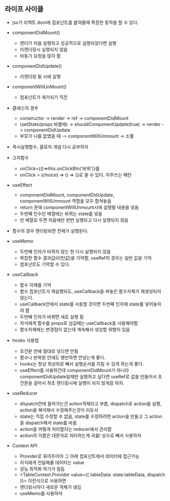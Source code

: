 ## 라이프 사이클

- jsx가 리액트 dom에 컴포넌트를 붙여줄때 특정한 동작을 할 수 있다.
- componentDidMount()
  - 렌더가 처음 실행되고 성공적으로 실행되었다면 실행
  - 리렌더링시 실행되지 않음
  - 비동기 요청을 많이 함
- componentDidUpdate()
  - 리렌더링 될 시에 실행
- componentWillUnMount()

  - 컴포넌트가 제거되기 직전

- 클래스의 경우

  - constructor -> render -> ref -> componentDidMount
  - (setState/props 바뀔때) -> shouldComponentUpdate(true) -> render -> componentDidUpdate
  - 부모가 나를 없앴을 때 -> componentWillUnmount -> 소멸

- 즉시실행함수, 클로저 개념 다시 공부하자

- 고차함수

  - onClick={()=>this.onClickBtn('바위')}를
  - onClick = (choice) => () => {}로 쓸 수 있다. 자주쓰는 패턴

- useEffect

  - componentDidMount, componentDidUpdate, componentWillUnmount 역할을 모두 합쳐놓음
  - return 문에 componentWillUnmount시에 실행될 내용을 넣음
  - 두번째 인수인 배열에는 바뀌는 state를 넣음
  - 빈 배열로 두면 처음에만 한번 실행되고 다시 실행되지 않음

- 함수의 경우 렌더링되면 전체가 실행된다.

- useMemo

  - 두번째 인자가 바뀌지 않는 한 다시 실행되지 않음
  - 복잡한 함수 결과값(리턴값)을 기억함, useRef의 경우는 일반 값을 기억
  - 컴포넌트도 기억할 수 있다.

- useCallback

  - 함수 자체를 기억
  - 함수 컴포넌트가 재실행되도, useCallback을 써놓은 함수자체가 재생성되지 않는다.
  - useCallback안에서 state를 사용할 것이면 두번째 인자에 state를 넣어놓아야 함
  - 두번째 인자가 바뀌면 새로 실행 됨
  - 자식에게 함수를 props로 넘길때는 useCallback을 사용해야함
  - 함수자체에는 변경점이 없는데 계속해서 생성할 위험이 있음

- hooks 사용법

  - 조건문 안에 절대로 넣으면 안됨
  - 함수나 반복문 안에도 웬만하면 안넣는게 좋다.
  - hooks는 항상 최상위로 빼서 실행순서를 지킬 수 있게 하는게 좋다.
  - useEffect를 사용하건데 componentDidMount가 아니라 componentDidUpdate일때만 실행하고 싶다면 useRef로 값을 만들어서 조건문을 걸어서 최초 렌더링시에 실행이 되지 않게끔 하자.

- useReducer

  - dispatch안에 들어가는건 action객체라고 부름, dispatch로 action을 실행, action을 해석해서 수정해주는것이 리듀서
  - state는 직접 수정할 수 없음, state를 수정하려면 action을 만들고 그 action을 dispatch해서 state를 바꿈
  - action을 어떻게 처리할지는 reducer에서 관리함
  - action의 이름은 대문자로 처리하는게 국룰! 상수로 빼서 사용하자

- Context API
  - Provider로 묶어주어야 그 아래 컴포넌트에서 데이터에 접근가능
  - 자식에게 전달해줄 데이터는 value
  - 성능 최적화 하기가 힘듬
  - <TableContext.Provider value={{ tableData: state.tableData, dispatch }}> 이런식으로 사용하면
  - 렌더링시마다 새로운 객체가 생김
  - useMemo를 사용하자
